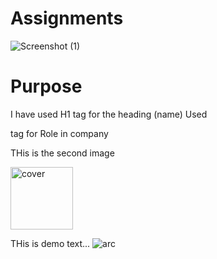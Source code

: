 # Assignments

![Screenshot (1)](https://github.com/TecHAyusH6476/FS-13-Geekster/assets/59195198/d4fa2cf5-542d-4ede-a6cc-806d298e1b2f)

# Purpose

I have used H1 tag for the heading (name)
Used <p> tag for Role in company

THis is the second image

<img width="100" alt="cover" src="https://github.com/TecHAyusH6476/FS-13-Geekster/assets/59195198/acf0f9ea-0090-4ecc-bc3c-74f9e60da20b">

THis is demo text...
![arc](https://github.com/TecHAyusH6476/FS-13-Geekster/assets/59195198/19211074-2a42-4d6b-9ebb-a3161349603b)
